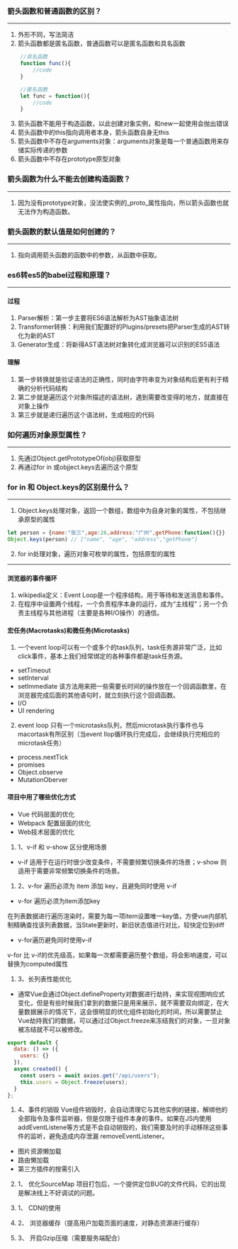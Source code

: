 ### 箭头函数和普通函数的区别？
---
1. 外形不同，写法简洁
2. 箭头函数都是匿名函数，普通函数可以是匿名函数和具名函数
```js
    //具名函数
    function func(){
        //code
    }

    //匿名函数
    let func = function(){
        //code
    }
```
3. 箭头函数不能用于构造函数，以此创建对象实例，和new一起使用会抛出错误
4. 箭头函数中的this指向调用者本身，箭头函数自身无this
5. 箭头函数中不存在arguments对象：arguments对象是每一个普通函数用来存储实际传递的参数
6. 箭头函数中不存在prototype原型对象

### 箭头函数为什么不能去创建构造函数？
--- 
1. 因为没有prototype对象，没法使实例的_proto_属性指向，所以箭头函数也就无法作为构造函数。

### 箭头函数的默认值是如何创建的？
---

1. 指向调用箭头函数的函数中的参数，从函数中获取。

### es6转es5的babel过程和原理？
---
#### 过程
1. Parser解析：第一步主要将ES6语法解析为AST抽象语法树
2. Transformer转换：利用我们配置好的Plugins/presets把Parser生成的AST转化为新的AST
3. Generator生成：将新得AST语法树对象转化成浏览器可以识别的ES5语法
#### 理解
1. 第一步转换就是验证语法的正确性，同时由字符串变为对象结构后更有利于精确的分析代码结构
2. 第二步就是遍历这个对象所描述的语法树，遇到需要改变得的地方，就直接在对象上操作
3. 第三步就是递归遍历这个语法树，生成相应的代码

### 如何遍历对象原型属性？
---
1. 先通过Object.getPrototypeOf(obj)获取原型
2. 再通过for in 或objject.keys去遍历这个原型

### for in 和 Object.keys的区别是什么？
---
1. Object.keys处理对象，返回一个数组，数组中为自身对象的属性，不包括继承原型的属性
```js
let person = {name:"张三",age:26,address:"广州",getPhone:function(){}}
Object.keys(person) // ["name", "age", "address","getPhone"]
```
2. for in处理对象，遍历对象可枚举的属性，包括原型的属性
---

#### 浏览器的事件循环

1. wikipedia定义：Event Loop是一个程序结构，用于等待和发送消息和事件。
2. 在程序中设置两个线程，一个负责程序本身的运行，成为“主线程”；另一个负责主线程与其他进程（主要是各种I/O操作）的通信。

#### 宏任务(Macrotasks)和微任务(Microtasks)

1. 一个event loop可以有一个或多个的task队列，task任务源非常广泛，比如click事件，基本上我们经常绑定的各种事件都是task任务源。
- setTimeout
- setInterval
- setImmediate  该方法用来把一些需要长时间的操作放在一个回调函数里，在浏览器完成后面的其他语句时，就立刻执行这个回调函数。
- I/O
- UI rendering


2. event loop 只有一个microtasks队列，然后microtask执行事件也与macortask有所区别（当event llop循环执行完成后，会继续执行完相应的microtask任务）
- process.nextTick
- promises
- Object.observe
- MutationOberver

#### 项目中用了哪些优化方式
- Vue 代码层面的优化
- Webpack 配置层面的优化
- Web技术层面的优化

1. 1、v-if 和 v-show 区分使用场景
- v-if 适用于在运行时很少改变条件，不需要频繁切换条件的场景；v-show 则适用于需要非常频繁切换条件的场景。

1. 2、v-for 遍历必须为 item 添加 key，且避免同时使用 v-if
- v-for 遍历必须为item添加key

在列表数据进行遍历渲染时，需要为每一项item设置唯一key值，方便vue内部机制精确查找该列表数据，当State更新时，新旧状态值进行对比，较快定位到diff

- v-for遍历避免同时使用v-if

v-for 比 v-if的优先级高，如果每一次都需要遍历整个数组，将会影响速度，可以替换为computed属性

1. 3、长列表性能优化

- 通常Vue会通过Object.defineProperty对数据进行劫持，来实现视图响应式变化，但是有些时候我们拿到的数据只是用来展示，就不需要双向绑定，在大量数据展示的情况下，这会很明显的优化组件初始化的时间，所以需要禁止Vue劫持我们的数据，可以通过过Object.freeze来冻结我们的对象，一旦对象被冻结就不可以被修改。
```js
export default {
  data: () => ({
    users: {}
  }),
  async created() {
    const users = await axios.get("/api/users");
    this.users = Object.freeze(users);
  }
};

```

1. 4、事件的销毁
Vue组件销毁时，会自动清理它与其他实例的链接，解绑他的全部指令及事件监听器，但是仅限于组件本身的事件。如果在JS内使用addEventListene等方式是不会自动销毁的，我们需要及时的手动移除这些事件的监听，避免造成内存泄漏 removeEventListener。

- 图片资源懒加载
- 路由懒加载
- 第三方插件的按需引入

2. 1、 优化SourceMap 项目打包后，一个提供定位BUG的文件代码，它的出现是解决线上不好调试的问题。

3. 1、 CDN的使用
3. 2、 浏览器缓存（提高用户加载页面的速度，对静态资源进行缓存）
3. 3、 开启Gzip压缩（需要服务端配合）